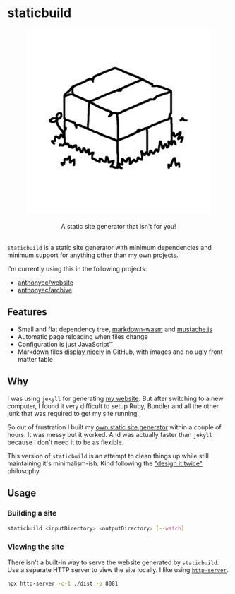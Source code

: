 # staticbuild

<div align="center">
  <img src="logo.png" width="420" alt="Bricks" >
  <br><br>
  A static site generator that isn't for you!
  <br><br>
</div>

`staticbuild` is a static site generator with minimum dependencies and minimum support for anything other than my own projects.

I'm currently using this in the following projects:

- [anthonyec/website](https://github.com/anthonyec/website)
- [anthonyec/archive](https://github.com/anthonyec/archive)

## Features

- Small and flat dependency tree, [markdown-wasm](https://github.com/rsms/markdown-wasm/) and [mustache.js](https://github.com/janl/mustache.js/)
- Automatic page reloading when files change
- Configuration is just JavaScript™️
- Markdown files [display nicely](https://github.com/anthonyec/website/blob/main/src/_posts/2022-03-30-one-year-of-salad-room/index.md) in GitHub, with images and no ugly front matter table

## Why

I was using `jekyll` for generating [my website](https://anthonycossins.com/). But after switching to a new computer, I found it very difficult to setup Ruby, Bundler and all the other junk that was required to get my site running.

So out of frustration I built my [own static site generator](https://github.com/anthonyec/static_build) within a couple of hours. It was messy but it worked. And was actually faster than `jekyll` because I don't need it to be as flexible.

This version of `staticbuild` is an attempt to clean things up while still maintaining it's minimalism-ish. Kind following the ["design it twice"](https://www.amazon.co.uk/Philosophy-Software-Design-John-Ousterhout/dp/1732102201) philosophy.

## Usage

### Building a site

```sh
staticbuild <inputDirectory> <outputDirectory> [--watch]
```

### Viewing the site

There isn't a built-in way to serve the website generated by `staticbuild`. Use a separate HTTP server to view the site locally. I like using [`http-server`](https://www.npmjs.com/package/http-server).

```sh
npx http-server -c-1 ./dist -p 8081
```
